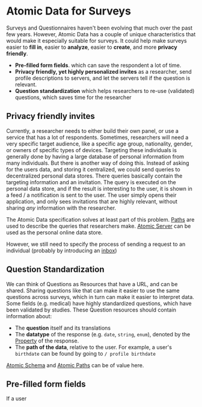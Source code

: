 # Atomic Data for Surveys

Surveys and Questionnaires haven't been evolving that much over the past few years.
However, Atomic Data has a couple of unique characteristics that would make it especially suitable for surveys.
It could help make surveys easier to **fill in**, easier to **analyze**, easier to **create**, and more **privacy friendly**.

- **Pre-filled form fields**. which can save the respondent a lot of time.
- **Privacy friendly, yet highly personalized invites** as a researcher, send profile descriptions to servers, and let the servers tell if the question is relevant.
- **Question standardization** which helps researchers to re-use (validated) questions, which saves time for the researcher

## Privacy friendly invites

Currently, a researcher needs to either build their own panel, or use a service that has a lot of respondents.
Sometimes, researchers will need a very specific target audience, like a specific age group, nationality, gender, or owners of specific types of devices.
Targeting these individuals is generally done by having a large database of personal information from many individuals.
But there is another way of doing this.
Instead of asking for the users data, and storing it centralized, we could send queries to decentralized personal data stores.
There queries basically contain the targeting information and an invitation.
The query is executed on the personal data store, and if the result is interesting to the user, it is shown in a feed / a notification is sent to the user.
The user simply opens their application, and only sees invitations that are highly relevant, without sharing _any_ information with the researcher.

The Atomic Data specification solves at least part of this problem.
[Paths](../core/paths.md) are used to describe the queries that researchers make.
[Atomic Server](https://github.com/joepio/atomic/blob/master/server/README.md) can be used as the personal online data store.

However, we still need to specify the process of sending a request to an individual (probably by introducing an [inbox](https://github.com/ontola/atomic-data/issues/28))

## Question Standardization

We can think of Questions as Resources that have a URL, and can be shared.
Sharing questions like that can make it easier to use the same questions across surveys, which in turn can make it easier to interpret data.
Some fields (e.g. medical) have highly standardized questions, which have been validated by studies.
These Question resources should contain information about:

- The **question** itself and its translations
- The **datatype** of the response (e.g. `date`, `string`, `enum`), denoted by the [Property](https://atomicdata.dev/classes/Property) of the response.
- The **path of the data**, relative to the user. For example, a user's `birthdate` can be found by going to `/ profile birthdate`

[Atomic Schema](../schema/intro.md) and [Atomic Paths](../core/paths.md) can be of value here.

## Pre-filled form fields

If a user
